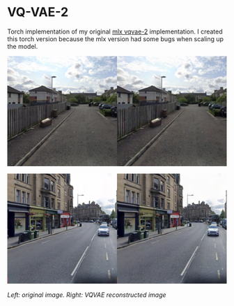 # VQ-VAE-2

Torch implementation of my original [mlx vqvae-2](https://github.com/deboradum/mlx-vqvae2) implementation. I created this torch version because the mlx version had some bugs when scaling up the model.

![](results/8_6000/31.png)

![](results/8_6000/20.png)

_Left: original image. Right: VQVAE reconstructed image_
